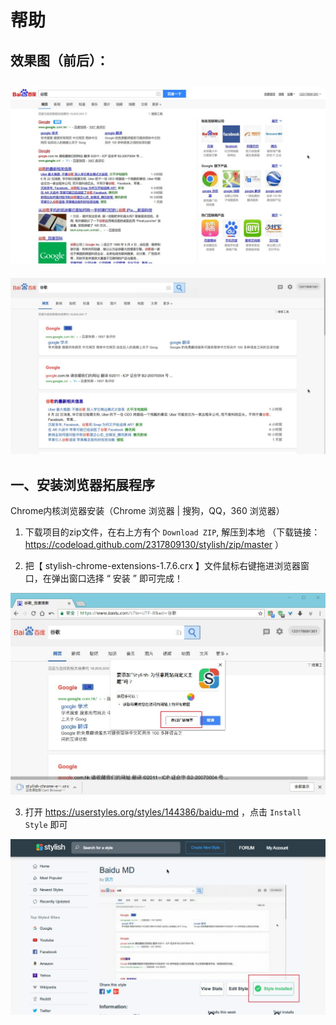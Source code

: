 帮助
==========

效果图（前后）：
----

[![imgur](https://github.com/2317809130/stylish/blob/master/help/befor.jpg)]()
----

[![imgur](https://github.com/2317809130/stylish/blob/master/help/aftjpg.jpg)]()


一、安装浏览器拓展程序
----
Chrome内核浏览器安装（Chrome 浏览器 | 搜狗，QQ，360 浏览器）

1. 下载项目的zip文件，在右上方有个 `Download ZIP`, 解压到本地 
        （下载链接：https://codeload.github.com/2317809130/stylish/zip/master  ）

2. 把【 stylish-chrome-extensions-1.7.6.crx  】文件鼠标右键拖进浏览器窗口，在弹出窗口选择 “ 安装 ” 即可完成！

[![imgur](https://github.com/2317809130/stylish/blob/master/help/step1.jpg)]()

3. 打开 https://userstyles.org/styles/144386/baidu-md ，点击  `Install Style` 即可

[![imgur](https://github.com/2317809130/stylish/blob/master/help/step2.jpg)]()




